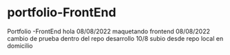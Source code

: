 # portfolio-FrontEnd
Portfolio -FrontEnd
hola
08/08/2022 maquetando frontend
08/08/2022 cambio de prueba dentro del repo desarrollo
10/8 subio desde repo local en domicilio
